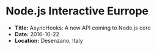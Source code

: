 # Node.js Interactive Eurrope

- **Title:** AsyncHooks: A new API coming to Node.js core
- **Date:** 2016-10-22
- **Location:** Desenzano, Italy
